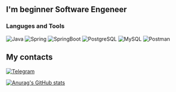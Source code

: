 ## I'm beginner Software Engeneer

### Languges and Tools
![Java](https://img.shields.io/badge/-Java-090909?style=for-the-badge&logo=java)
![Spring](https://img.shields.io/badge/-Spring-090909?style=for-the-badge&logo=spring)
![SpringBoot](https://img.shields.io/badge/-Spring_Boot-090909?style=for-the-badge&logo=spring)
![PostgreSQL](https://img.shields.io/badge/-PostgreSQL-090909?style=for-the-badge&logo=postgresql)
![MySQL](https://img.shields.io/badge/-MySQL-090909?style=for-the-badge&logo=mysql)
![Postman](https://img.shields.io/badge/-Postman-090909?style=for-the-badge&logo=postman)

## My contacts
[![Telegram](https://img.shields.io/badge/-Telegram-090909?style=for-the-badge&logo=telegram)](https://t.me/maxFedor)

[![Anurag's GitHub stats](https://github-readme-stats.vercel.app/api?username=fastmakc&show_icons=true)](https://github.com/anuraghazra/github-readme-stats)
